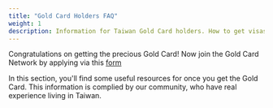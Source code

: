 ```yaml
---
title: "Gold Card Holders FAQ"
weight: 1
description: Information for Taiwan Gold Card holders. How to get visas for family members of a Gold Card holder, how to get health insurance, file taxes, how to renew the Gold Card, when does the Gold Card validity begin.
---
```


Congratulations on getting the precious Gold Card! Now join the Gold Card Network by applying via this [form](https://forms.gle/K88uVy2jMW61DpT2A)

In this section, you'll find some useful resources for once you get the Gold Card. This information is complied by our community, who have real experience living in Taiwan.
